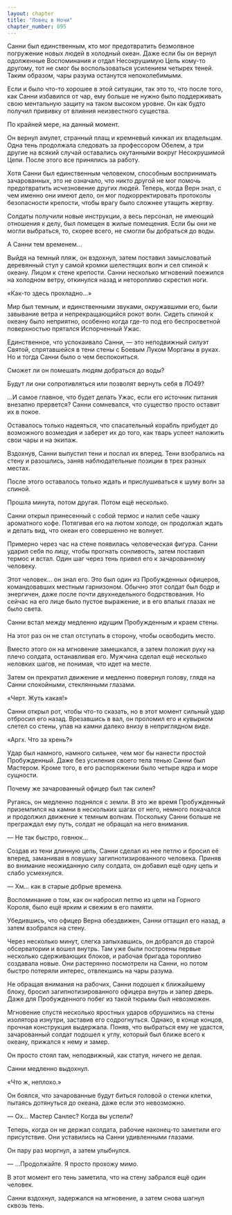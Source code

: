 ```yaml
---
layout: chapter
title: "Ловец в Ночи"
chapter_number: 895
---
```


Санни был единственным, кто мог предотвратить безмолвное погружение новых людей в холодный океан. Даже если бы он вернул одолженные Воспоминания и отдал Несокрушимую Цепь кому-то другому, тот не смог бы воспользоваться усилением четырех теней. Таким образом, чары разума останутся непоколебимыми.

Если и было что-то хорошее в этой ситуации, так это то, что после того, как Санни избавился от чар, ему больше не нужно было поддерживать свою ментальную защиту на таком высоком уровне. Он как будто получил прививку от влияния неизвестного существа.

По крайней мере, на данный момент.

Он вернул амулет, странный плащ и кремневый кинжал их владельцам. Одна тень продолжала следовать за профессором Обелем, а три другие на всякий случай оставались окутанными вокруг Несокрушимой Цепи. После этого все принялись за работу.

Хотя Санни был единственным человеком, способным воспринимать зачарованных, это не означало, что никто другой не мог помочь предотвратить исчезновение других людей. Теперь, когда Верн знал, с чем именно они имеют дело, он мог подкорректировать протоколы безопасности крепости, чтобы врагу было сложнее утащить жертву.

Солдаты получили новые инструкции, а весь персонал, не имеющий отношения к делу, был помещен в жилые помещения. Если бы они не могли выбраться, то, скорее всего, не смогли бы добраться до воды.

А Санни тем временем...

Выйдя на темный пляж, он вздохнул, затем поставил замысловатый деревянный стул у самой кромки шелестящих волн и сел спиной к океану. Лицом к стене крепости. Санни несколько мгновений поежился на холодном ветру, откинулся назад и неторопливо скрестил ноги.

«Как-то здесь прохладно...»

Мир был темным, и единственными звуками, окружавшими его, были завывание ветра и непрекращающийся рокот волн. Сидеть спиной к океану было неприятно, особенно когда где-то под его беспросветной поверхностью прятался Испорченный Ужас.

Единственное, что успокаивало Санни, — это неподвижный силуэт Святой, спрятавшейся в тени стены с Боевым Луком Морганы в руках. Но и тогда Санни было о чем беспокоиться.

Сможет ли он помешать людям добраться до воды?

Будут ли они сопротивляться или позволят вернуть себя в ЛО49?

...И самое главное, что будет делать Ужас, если его источник питания внезапно прервется? Санни сомневался, что существо просто оставит их в покое.

Оставалось только надеяться, что спасательный корабль прибудет до возможного возмездия и заберет их до того, как тварь успеет наложить свои чары и на экипаж.

Вздохнув, Санни выпустил тени и послал их вперед. Тени взобрались на стену и разошлись, заняв наблюдательные позиции в трех разных местах.

После этого оставалось только ждать и прислушиваться к шуму волн за спиной.

Прошла минута, потом другая. Потом ещё несколько.

Санни открыл принесенный с собой термос и налил себе чашку ароматного кофе. Потягивая его на лютом холоде, он продолжал ждать и делать вид, что океан его совершенно не волнует.

Примерно через час на стене появилась человеческая фигура. Санни ударил себя по лицу, чтобы прогнать сонливость, затем поставил термос и встал. Один шаг через тень привел его к зачарованному человеку.

Этот человек... он знал его. Это был один из Пробужденных офицеров, командовавших местным гарнизоном. Обычно этот солдат был бодр и энергичен, даже после почти двухнедельного бодрствования. Но сейчас на его лице было пустое выражение, и в его впалых глазах не было света.

Санни встал между медленно идущим Пробужденным и краем стены.

На этот раз он не стал отступать в сторону, чтобы освободить место.

Вместо этого он на мгновение замешкался, а затем положил руку на плечо солдата, останавливая его. Мужчина сделал ещё несколько неловких шагов, не понимая, что идет на месте.

Затем он прекратил движение и медленно повернул голову, глядя на Санни спокойными, стеклянными глазами.

«Черт. Жуть какая!»

Санни открыл рот, чтобы что-то сказать, но в этот момент сильный удар отбросил его назад. Врезавшись в вал, он проломил его и кувырком слетел со стены, упав на камни далеко внизу в неприглядном виде.

«Аргх. Что за хрень?»

Удар был намного, намного сильнее, чем мог бы нанести простой Пробужденный. Даже без усиления своего тела тенью Санни был Мастером. Кроме того, в его распоряжении было четыре ядра и море сущности.

Почему же зачарованный офицер был так силен?

Ругаясь, он медленно поднялся с земли. В это же время Пробужденный приземлился на камни в нескольких шагах от него, немного покачался и продолжил движение к темным волнам. Поскольку Санни больше не преграждал ему путь, солдат не обращал на него внимания.

— Не так быстро, говнюк...

Создав из тени длинную цепь, Санни сделал из нее петлю и бросил её вперед, заманивая в ловушку загипнотизированного человека. Приняв во внимание неожиданную силу солдата, он добавил ещё одну цепь и слабо усмехнулся.

— Хм... как в старые добрые времена.

Воспоминание о том, как он набросил петлю из цепи на Горного Короля, было ещё ярким и свежим в его памяти.

Убедившись, что офицер Верна обездвижен, Санни оттащил его назад, а затем взобрался на стену.

Через несколько минут, слегка запыхавшись, он добрался до старой обсерватории и вошел внутрь. Там уже были построены первые несколько сдерживающих блоков, и рабочая бригада торопливо создавала новые. Они растерянно посмотрели на Санни, но потом быстро потеряли интерес, отвлекшись на чары разума.

Не обращая внимания на рабочих, Санни подошел к ближайшему блоку, бросил загипнотизированного офицера внутрь и запер дверь. Даже для Пробужденного побег из такой тюрьмы был невозможен.

Мгновение спустя несколько яростных ударов обрушились на стены изолятора изнутри, заставив его содрогнуться. Однако, в конце концов, прочная конструкция выдержала. Поняв, что выбраться ему не удастся, зачарованный солдат подошел к углу, который был ближе всего к океану, прижался к нему и замер.

Он просто стоял там, неподвижный, как статуя, ничего не делая.

Санни медленно выдохнул.

«Что ж, неплохо.»

Он боялся, что зачарованные будут биться головой о стенки клетки, пытаясь дотянуться до океана, даже если это невозможно.

— Ох... Мастер Санлес? Когда вы успели?

Теперь, когда он не держал солдата, рабочие наконец-то заметили его присутствие. Они уставились на Санни удивленными глазами.

Он пару раз моргнул, а затем улыбнулся.

— ...Продолжайте. Я просто прохожу мимо.

В этот момент его тень заметила, что на стену забрался ещё один человек.

Санни вздохнул, задержался на мгновение, а затем снова шагнул сквозь тень.